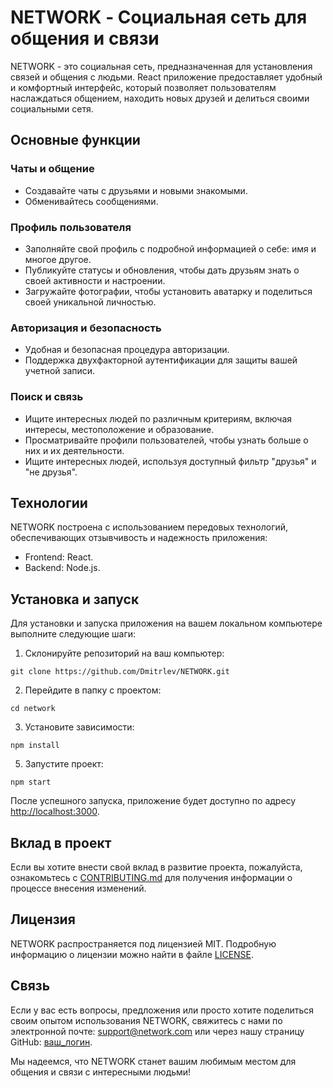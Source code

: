 # NETWORK - Социальная сеть для общения и связи

NETWORK - это социальная сеть, предназначенная для установления связей и общения с людьми. 
React приложение предоставляет удобный и комфортный интерфейс, который позволяет пользователям наслаждаться общением, находить новых друзей и делиться своими социальными сетя.

## Основные функции

### Чаты и общение

- Создавайте чаты с друзьями и новыми знакомыми.
- Обменивайтесь сообщениями.

### Профиль пользователя

- Заполняйте свой профиль с подробной информацией о себе: имя и многое другое.
- Публикуйте статусы и обновления, чтобы дать друзьям знать о своей активности и настроении.
- Загружайте фотографии, чтобы установить аватарку и поделиться своей уникальной личностью.

### Авторизация и безопасность

- Удобная и безопасная процедура авторизации.
- Поддержка двухфакторной аутентификации для защиты вашей учетной записи.

### Поиск и связь

- Ищите интересных людей по различным критериям, включая интересы, местоположение и образование.
- Просматривайте профили пользователей, чтобы узнать больше о них и их деятельности.
- Ищите интересных людей, используя доступный фильтр "друзья" и "не друзья".

## Технологии

NETWORK построена с использованием передовых технологий, обеспечивающих отзывчивость и надежность приложения:

- Frontend: React.
- Backend: Node.js.

## Установка и запуск

Для установки и запуска приложения на вашем локальном компьютере выполните следующие шаги:

1. Склонируйте репозиторий на ваш компьютер:

```
git clone https://github.com/Dmitrlev/NETWORK.git
```

2. Перейдите в папку с проектом:

```
cd network
```

3. Установите зависимости:

```
npm install
```

5. Запустите проект:

```
npm start
```

После успешного запуска, приложение будет доступно по адресу [http://localhost:3000](http://localhost:3000).

## Вклад в проект

Если вы хотите внести свой вклад в развитие проекта, пожалуйста, ознакомьтесь с [CONTRIBUTING.md](CONTRIBUTING.md) для получения информации о процессе внесения изменений.

## Лицензия

NETWORK распространяется под лицензией MIT. Подробную информацию о лицензии можно найти в файле [LICENSE](LICENSE).

## Связь

Если у вас есть вопросы, предложения или просто хотите поделиться своим опытом использования NETWORK, свяжитесь с нами по электронной почте: support@network.com или через нашу страницу GitHub: [ваш_логин](https://github.com/ваш_логин).

Мы надеемся, что NETWORK станет вашим любимым местом для общения и связи с интересными людьми!
